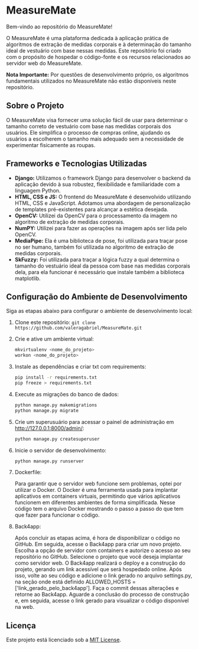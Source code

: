 # MeasureMate

Bem-vindo ao repositório do MeasureMate!

O MeasureMate é uma plataforma dedicada à aplicação prática de algoritmos de extração de medidas corporais e à determinação do tamanho ideal de vestuário com base nessas medidas. Este repositório foi criado com o propósito de hospedar o código-fonte e os recursos relacionados ao servidor web do MeasureMate.

**Nota Importante:** Por questões de desenvolvimento próprio, os algoritmos fundamentais utilizados no MeasureMate não estão disponíveis neste repositório.

## Sobre o Projeto

O MeasureMate visa fornecer uma solução fácil de usar para determinar o tamanho correto de vestuário com base nas medidas corporais dos usuários. Ele simplifica o processo de compras online, ajudando os usuários a escolherem o tamanho mais adequado sem a necessidade de experimentar fisicamente as roupas.

## Frameworks e Tecnologias Utilizadas

- **Django:** Utilizamos o framework Django para desenvolver o backend da aplicação devido à sua robustez, flexibilidade e familiaridade com a linguagem Python.
- **HTML, CSS e JS:** O frontend do MeasureMate é desenvolvido utilizando HTML, CSS e JavaScript. Adotamos uma abordagem de personalização de templates pré-existentes para alcançar a estética desejada.
-  **OpenCV:** Utilizei da OpenCV para o processamento da imagem no algoritmo de extração de medidas corporais.
- **NumPY:** Utilizei para fazer as operações na imagem após ser lida pelo OpenCV.
- **MediaPipe:** Ela é uma biblioteca de pose, foi utilizada para traçar pose no ser humano, também foi utilizada no algoritmo de extração de medidas corporais. 
- **SkFuzzy:** Foi utilizada para traçar a lógica fuzzy a qual determina o tamanho do vestuário ideal da pessoa com base nas medidas corporais dela, para ela funcionar é necessário que instale também a biblioteca matplotlib. 

## Configuração do Ambiente de Desenvolvimento

Siga as etapas abaixo para configurar o ambiente de desenvolvimento local:

1. Clone este repositório: `git clone https://github.com/valeragabriel/MeasureMate.git`
2. Crie e ative um ambiente virtual:
    ```bash
    mkvirtualenv <nome_do_projeto>
    workon <nome_do_projeto>
    ```
3. Instale as dependências e criar txt com requirements:
    ```bash
    pip install -r requirements.txt
    pip freeze > requirements.txt
    ```
4. Execute as migrações do banco de dados:
    ```bash
    python manage.py makemigrations
    python manage.py migrate
    ```
5. Crie um superusuário para acessar o painel de administração em http://127.0.0.1:8000/admin/:
    ```bash
    python manage.py createsuperuser
    ```
6. Inicie o servidor de desenvolvimento:
    ```bash
    python manage.py runserver
    ```
7. Dockerfile:
    
    Para garantir que o servidor web funcione sem problemas, optei por utilizar o Docker. O Docker é uma ferramenta usada para implantar aplicativos em containers virtuais, permitindo que vários aplicativos funcionem em diferentes ambientes de forma simplificada. Nesse código tem o arquivo Docker mostrando o passo a passo do que tem que fazer para funcionar o código. 

8. Back4app:
    
    Após concluir as etapas acima, é hora de disponibilizar o código no GitHub. Em seguida, acesse o Back4app para criar um novo projeto. Escolha a opção de servidor com containers e autorize o acesso ao seu repositório no GitHub. Selecione o projeto que você deseja implantar como servidor web. O Back4app realizará o deploy e a construção do projeto, gerando um link acessível que será hospedado online. Após isso, volte ao seu código e adicione o link gerado no arquivo settings.py, na seção onde está definido ALLOWED_HOSTS = ['link_gerado_pelo_back4app']. Faça o commit dessas alterações e retorne ao Back4app. Aguarde a conclusão do processo de construção e, em seguida, acesse o link gerado para visualizar o código disponível na web.
    

## Licença
Este projeto está licenciado sob a [MIT License](LICENSE).